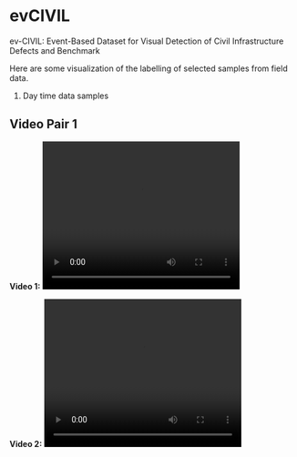 # evCIVIL
ev-CIVIL: Event-Based Dataset for Visual Detection of Civil Infrastructure Defects and Benchmark


Here are some visualization of the labelling of selected samples from field data.

1. Day time data samples

## Video Pair 1

**Video 1:**
<video width="346" height="260" controls>
  <source src="https://github.com/gwgknudayanga/evCIVIL/blob/main/visualization_videos/day_spalling.avi" type="video/avi">
  Your browser does not support the video tag.
</video>

**Video 2:**
<video width="346" height="260" controls>
  <source src="[video1_comparison.mp4](https://github.com/gwgknudayanga/evCIVIL/blob/main/visualization_videos/frame_day_spall.avi)" type="video/avi">
  Your browser does not support the video tag.
</video>
